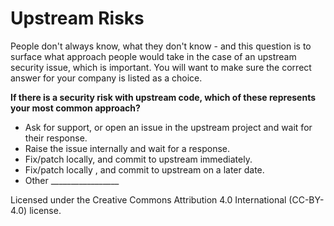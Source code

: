 # Upstream Risks
People don't always know, what they don't know - and this question is to surface what approach people would take in the case of an upstream security issue, which is important.
You will want to make sure the correct answer for your company is listed as a choice.

**If there is a security risk with upstream code, which of these represents your most common approach?**
- Ask for support, or open an issue in the upstream project and wait for their response.
- Raise the issue internally and wait for a response.
- Fix/patch locally, and commit to upstream immediately.
- Fix/patch locally , and commit to upstream on a later date.
- Other _________________




Licensed under the Creative Commons Attribution 4.0 International (CC-BY-4.0) license.